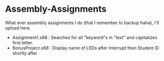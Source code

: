 # Assembly-Assignments
What ever assembly assignments I do (that I remember to backup haha), I'll upload here.

- Assignment1.x68 : Searches for all "keyword"s in "text" and capitalizes first letter.
- BonusProject.x68 : Display name of LEDs after Interrupt then Student ID shortly after 
